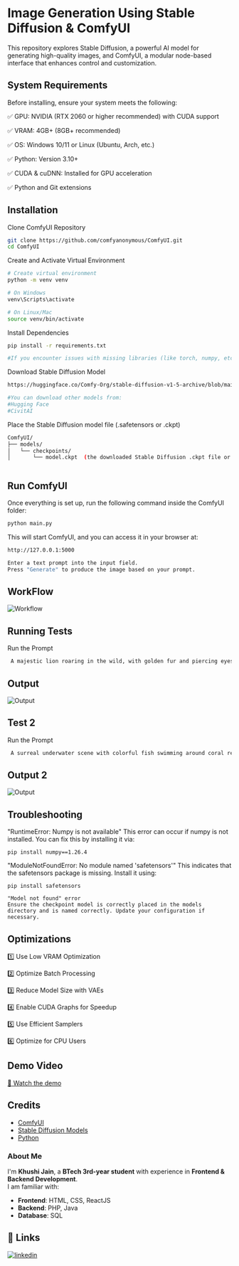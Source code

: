 
# Image Generation Using Stable Diffusion & ComfyUI

This repository explores Stable Diffusion, a powerful AI model for generating high-quality images, and ComfyUI, a modular node-based interface that enhances control and customization.




## System Requirements

Before installing, ensure your system meets the following:

✅ GPU: NVIDIA (RTX 2060 or higher recommended) with CUDA support

✅ VRAM: 4GB+ (8GB+ recommended)

✅ OS: Windows 10/11 or Linux (Ubuntu, Arch, etc.)

✅ Python: Version 3.10+

✅ CUDA & cuDNN: Installed for GPU acceleration

✅ Python and Git extensions


## Installation

Clone ComfyUI Repository
```bash
git clone https://github.com/comfyanonymous/ComfyUI.git
cd ComfyUI

```
Create and Activate Virtual Environment

```bash
# Create virtual environment
python -m venv venv

# On Windows
venv\Scripts\activate

# On Linux/Mac
source venv/bin/activate

```
Install Dependencies
```bash
pip install -r requirements.txt

#If you encounter issues with missing libraries (like torch, numpy, etc.), you can install them manually

```
Download Stable Diffusion Model
```bash
https://huggingface.co/Comfy-Org/stable-diffusion-v1-5-archive/blob/main/v1-5-pruned-emaonly-fp16.safetensors

#You can download other models from:
#Hugging Face
#CivitAI
```
Place the Stable Diffusion model file (.safetensors or .ckpt)
```bash
ComfyUI/
├── models/
│   └── checkpoints/
│       └── model.ckpt  (the downloaded Stable Diffusion .ckpt file or .safetensors file)
```

```bash

```
    
## Run ComfyUI

Once everything is set up, run the following command inside the ComfyUI folder:

```bash
python main.py

```


This will start ComfyUI, and you can access it in your browser at: 

```bash
http://127.0.0.1:5000

```

```bash
Enter a text prompt into the input field.
Press "Generate" to produce the image based on your prompt.

```




## WorkFlow

![Workflow](https://github.com/Khushijain83037/Image-Generation-using-stable-diffusion-Comfy-UI-/blob/main/images/WorkFlow.png?raw=true)


## Running Tests

Run the Prompt

```bash
 A majestic lion roaring in the wild, with golden fur and piercing eyes, standing on a cliff during sunset

```


## Output

![Output](https://github.com/Khushijain83037/Image-Generation-using-stable-diffusion-Comfy-UI-/blob/main/images/ComfyUI_00030_.png?raw=true)


## Test 2

Run the Prompt

```bash
 A surreal underwater scene with colorful fish swimming around coral reefs, with light filtering from above the water.

```


## Output 2

![Output](https://github.com/Khushijain83037/Image-Generation-using-stable-diffusion-Comfy-UI-/blob/main/images/ComfyUI_00031_.png?raw=true)


## Troubleshooting
"RuntimeError: Numpy is not available"
This error can occur if numpy is not installed. You can fix this by installing it via:

```
pip install numpy==1.26.4
```

"ModuleNotFoundError: No module named 'safetensors'"
This indicates that the safetensors package is missing. Install it using:


```
pip install safetensors

```

```
"Model not found" error
Ensure the checkpoint model is correctly placed in the models directory and is named correctly. Update your configuration if necessary.

```
## Optimizations

1️⃣ Use Low VRAM Optimization

2️⃣ Optimize Batch Processing

3️⃣ Reduce Model Size with VAEs

4️⃣ Enable CUDA Graphs for Speedup

5️⃣ Use Efficient Samplers

6️⃣ Optimize for CPU Users


## Demo Video

[🎥 Watch the demo](https://github.com/Khushijain83037/Image-Generation-using-stable-diffusion-Comfy-UI-/blob/main/Demo/Demo.mp4)


## Credits

 - [ComfyUI](https://github.com/comfyanonymous/ComfyUI)
 - [Stable Diffusion Models](https://huggingface.co/Comfy-Org/stable-diffusion-v1-5-archive/blob/main/v1-5-pruned-emaonly-fp16.safetensors)
 - [Python](https://www.python.org/)

### About Me  
I'm **Khushi Jain**, a **BTech 3rd-year student** with experience in **Frontend & Backend Development**.  
I am familiar with:  
- **Frontend**: HTML, CSS, ReactJS  
- **Backend**: PHP, Java  
- **Database**: SQL  
## 🔗 Links

[![linkedin](https://img.shields.io/badge/linkedin-0A66C2?style=for-the-badge&logo=linkedin&logoColor=white)](https://www.linkedin.com/in/khushi-jain-570a3a271/)

